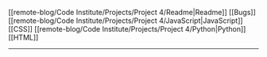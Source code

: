 [[remote-blog/Code Institute/Projects/Project 4/Readme|Readme]]
[[Bugs]]
[[remote-blog/Code Institute/Projects/Project 4/JavaScript|JavaScript]]
[[CSS]]
[[remote-blog/Code Institute/Projects/Project 4/Python|Python]]
[[HTML]]
***
